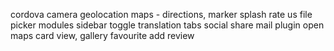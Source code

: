 cordova camera
geolocation
maps - directions, marker
splash
rate us
file picker
modules
sidebar toggle
translation
tabs
social share
mail plugin
open maps
card view, 
gallery
favourite
add review
